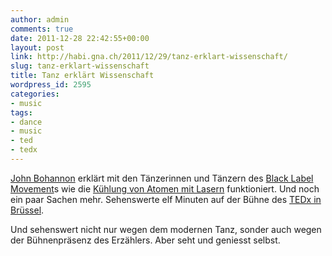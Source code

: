 ```yaml
---
author: admin
comments: true
date: 2011-12-28 22:42:55+00:00
layout: post
link: http://habi.gna.ch/2011/12/29/tanz-erklart-wissenschaft/
slug: tanz-erklart-wissenschaft
title: Tanz erklärt Wissenschaft
wordpress_id: 2595
categories:
- music
tags:
- dance
- music
- ted
- tedx
---
```


[John Bohannon](http://www.johnbohannon.org/) erklärt mit den Tänzerinnen und Tänzern des [Black Label Movement](http://www.blacklabelmovement.com/)s wie die [Kühlung von Atomen mit Lasern](http://de.wikipedia.org/wiki/Laserk%C3%BChlung) funktioniert. Und noch ein paar Sachen mehr. Sehenswerte elf Minuten auf der Bühne des [TEDx in Brüssel](http://www.tedxbrussels.eu/).




Und sehenswert nicht nur wegen dem modernen Tanz, sonder auch wegen der Bühnenpräsenz des Erzählers. Aber seht und geniesst selbst.
